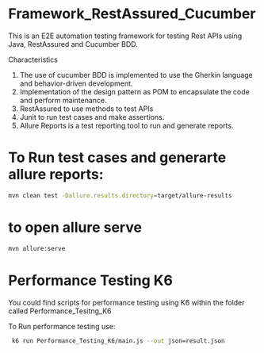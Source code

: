 # Framework_RestAssured_Cucumber
This is an E2E automation testing framework for testing Rest APIs using Java, RestAssured and Cucumber BDD.

Characteristics

1. The use of cucumber BDD is implemented to use the Gherkin language and behavior-driven development.
2. Implementation of the design pattern as POM to encapsulate the code and perform maintenance.
3. RestAssured to use methods to test APIs
4. Junit to run test cases and make assertions.
5. Allure Reports is a test reporting tool to run and generate reports.

  # To Run test cases and generarte allure reports:

  ```bash
mvn clean test -Dallure.results.directory=target/allure-results
```

# to open allure serve

```bash
mvn allure:serve
```

 # Performance Testing K6

You could find scripts for performance testing using K6 within the folder called Performance_Tesitng_K6

To Run performance testing use:

```bash
 k6 run Performance_Testing_K6/main.js --out json=result.json
```
  

